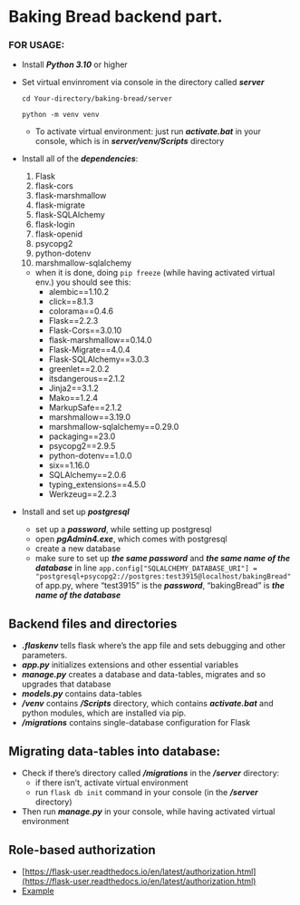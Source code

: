 # Baking Bread backend part.

### FOR USAGE:

- Install ***Python 3.10*** or higher
- Set virtual envinroment via console in the directory called ***server***
    
    `cd Your-directory/baking-bread/server`
    
    `python -m venv venv`
    
    - To activate virtual environment: just run ***activate.bat*** in your console, which is in ***server/venv/Scripts*** directory
- Install all of the ***dependencies***:
    1. Flask
    2. flask-cors
    3. flask-marshmallow
    4. flask-migrate
    5. flask-SQLAlchemy
    6. flask-login
    7. flask-openid
    8. psycopg2
    9. python-dotenv
    10. marshmallow-sqlalchemy
    - when it is done, doing `pip freeze` (while having activated virtual env.) you should see this:
        - alembic==1.10.2
        - click==8.1.3
        - colorama==0.4.6
        - Flask==2.2.3
        - Flask-Cors==3.0.10
        - flask-marshmallow==0.14.0
        - Flask-Migrate==4.0.4
        - Flask-SQLAlchemy==3.0.3
        - greenlet==2.0.2
        - itsdangerous==2.1.2
        - Jinja2==3.1.2
        - Mako==1.2.4
        - MarkupSafe==2.1.2
        - marshmallow==3.19.0
        - marshmallow-sqlalchemy==0.29.0
        - packaging==23.0
        - psycopg2==2.9.5
        - python-dotenv==1.0.0
        - six==1.16.0
        - SQLAlchemy==2.0.6
        - typing_extensions==4.5.0
        - Werkzeug==2.2.3
        
- Install and set up ***postgresql***
    - set up a ***password***, while setting up postgresql
    - open ***pgAdmin4.exe***, which comes with postgresql
    - create a new database
    - make sure to set up ***the same password*** and ***the same name of the database*** in line `app.config["SQLALCHEMY_DATABASE_URI"] = "postgresql+psycopg2://postgres:test3915@localhost/bakingBread"` of app.py, where “test3915” is the ***password***, “bakingBread” is ***the name of the database***

## Backend files and directories

- ***.flaskenv*** tells flask where’s the app file and sets debugging and other parameters.
- ***app.py*** initializes extensions and other essential variables
- ***manage.py*** creates a database and data-tables, migrates and so upgrades that database
- ***models.py*** contains data-tables
- ***/venv*** contains ***/Scripts*** directory, which contains ***activate.bat*** and python modules, which are installed via pip.
- ***/migrations*** contains single-database configuration for Flask

## Migrating data-tables into database:

- Check if there’s directory called ***/migrations*** in the ***/server*** directory:
    - if there isn’t, activate virtual environment
    - run `flask db init` command in your console (in the ***/server*** directory)
- Then run ***manage.py*** in your console, while having activated virtual environment

## Role-based authorization

- [https://flask-user.readthedocs.io/en/latest/authorization.html](https://flask-user.readthedocs.io/en/latest/authorization.html)
- [Example](https://flask-user.readthedocs.io/en/latest/basic_app.html)